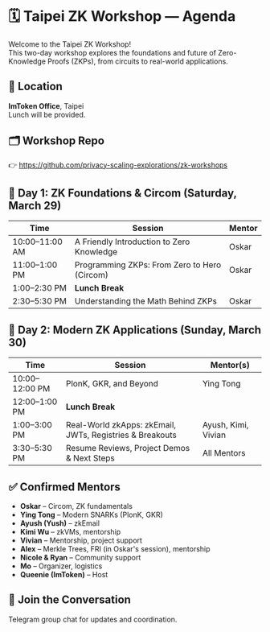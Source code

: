 # 🗓️ Taipei ZK Workshop — Agenda

Welcome to the Taipei ZK Workshop!  
This two-day workshop explores the foundations and future of Zero-Knowledge Proofs (ZKPs), from circuits to real-world applications.

## 📍 Location
**ImToken Office**, Taipei  
Lunch will be provided.

## 🗂️ Workshop Repo
👉 https://github.com/privacy-scaling-explorations/zk-workshops

## 📅 Day 1: ZK Foundations & Circom (Saturday, March 29)

| Time           | Session                                       | Mentor   |
|----------------|-----------------------------------------------|----------|
| 10:00–11:00 AM | A Friendly Introduction to Zero Knowledge     | Oskar    |
| 11:00–1:00 PM  | Programming ZKPs: From Zero to Hero (Circom)  | Oskar    |
| 1:00–2:30 PM   | **Lunch Break**                               |          |
| 2:30–5:30 PM   | Understanding the Math Behind ZKPs            | Oskar    |

## 📅 Day 2: Modern ZK Applications (Sunday, March 30)

| Time           | Session                                                | Mentor(s)                 |
|----------------|--------------------------------------------------------|---------------------------|
| 10:00–12:00 PM | PlonK, GKR, and Beyond                                  | Ying Tong                 |
| 12:00–1:00 PM  | **Lunch Break**                                         |                           |
| 1:00–3:00 PM   | Real-World zkApps: zkEmail, JWTs, Registries & Breakouts| Ayush, Kimi, Vivian       |
| 3:30–5:30 PM   | Resume Reviews, Project Demos & Next Steps              | All Mentors               |

## ✅ Confirmed Mentors

- **Oskar** – Circom, ZK fundamentals  
- **Ying Tong** – Modern SNARKs (PlonK, GKR)  
- **Ayush (Yush)** – zkEmail  
- **Kimi Wu** – zkVMs, mentorship  
- **Vivian** – Mentorship, project support  
- **Alex** – Merkle Trees, FRI (in Oskar's session), mentorship  
- **Nicole & Ryan** – Community support  
- **Mo** – Organizer, logistics  
- **Queenie (ImToken)** – Host

## 💬 Join the Conversation
Telegram group chat for updates and coordination.
